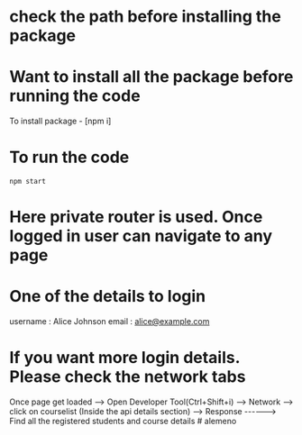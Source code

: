 # check the path before installing the package
# Want to install all the package before running the code 
 To install package - [npm i]

 # To run the code
    npm start
# Here private router is used. Once logged in user can navigate to any page

# One of the details to login 
username : Alice Johnson
email : alice@example.com

# If you want more login details. Please check the network tabs 

Once page get loaded --> Open Developer Tool(Ctrl+Shift+i) --> Network --> click on  courselist (Inside the api details section) --> Response 
  ------> Find all the registered students and course details
#   a l e m e n o  
 